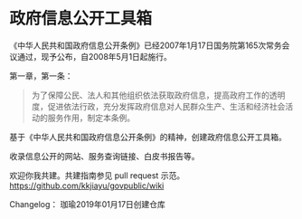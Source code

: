 # 政府信息公开工具箱
《中华人民共和国政府信息公开条例》已经2007年1月17日国务院第165次常务会议通过，现予公布，自2008年5月1日起施行。

第一章，第一条：
> 为了保障公民、法人和其他组织依法获取政府信息，提高政府工作的透明度，促进依法行政，充分发挥政府信息对人民群众生产、生活和经济社会活动的服务作用，制定本条例。 

基于《中华人民共和国政府信息公开条例》的精神，创建政府信息公开工具箱。

收录信息公开的网站、服务查询链接、白皮书报告等。

欢迎你我共建。共建指南参见 pull request 示范。https://github.com/kkjiayu/govpublic/wiki


Changelog： 
珈瑜2019年01月17日创建仓库
